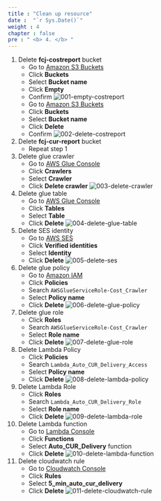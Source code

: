 ```yaml
---
title : "Clean up resource"
date :  "`r Sys.Date()`" 
weight : 4
chapter : false
pre : " <b> 4. </b> "
---
```

1. Delete **fcj-costreport** bucket
   + Go to [Amazon S3 Buckets](https://console.aws.amazon.com/s3/buckets)
   + Click **Buckets**
   + Select **Bucket name**
   + Click **Empty**
   + Confirm
![001-empty-costreport](/images/4-clean/001-empty-costreport.png)
   + Go to [Amazon S3 Buckets](https://console.aws.amazon.com/s3/buckets)
   + Click **Buckets**
   + Select **Bucket name**
   + Click **Delete**
   + Confirm
![002-delete-costreport](/images/4-clean/002-delete-costreport.png)
2. Delete **fcj-cur-report** bucket
    + Repeat step 1
3. Delete glue crawler
   + Go to [AWS Glue Console](https://console.aws.amazon.com/glue)
   + Click **Crawlers**
   + Select **Crawler**
   + Click **Delete crawler**
![003-delete-crawler](/images/4-clean/003-delete-crawler.png)
4. Delete glue table
   + Go to [AWS Glue Console](https://console.aws.amazon.com/glue)
   + Click **Tables**
   + Select **Table**
   + Click **Delete**
![004-delete-glue-table](/images/4-clean/004-delete-glue-table.png)
5. Delete SES identity
   + Go to [AWS SES](https://console.aws.amazon.com/ses/home)
   + Click **Verified identities**
   + Select  **Identity**
   + Click **Delete**
![005-delete-ses](/images/4-clean/005-delete-ses.png)
6. Delete glue policy
   + Go to [Amazon IAM](https://console.aws.amazon.com/iamv2)
   + Click **Policies**
   + Search ```AWSGlueServiceRole-Cost_Crawler```
   + Select **Policy name**
   + Click **Delete**
![006-delete-glue-policy](/images/4-clean/006-delete-glue-policy.png)
7. Delete glue role
   + Click **Roles**
   + Search ```AWSGlueServiceRole-Cost_Crawler```
   + Select **Role name**
   + Click **Delete**
![007-delete-glue-role](/images/4-clean/007-delete-glue-role.png)
8. Delete Lambda Policy
   + Click **Policies**
   + Search ```Lambda_Auto_CUR_Delivery_Access```
   + Select **Policy name**
   + Click **Delete**
![008-delete-lambda-policy](/images/4-clean/008-delete-lambda-policy.png)
9. Delete Lambda Role
   + Click **Roles**
   + Search ```Lambda_Auto_CUR_Delivery_Role```
   + Select **Role name**
   + Click **Delete**
![009-delete-lambda-role](/images/4-clean/009-delete-lambda-role.png)
10. Delete Lambda function
    + Go to [Lambda Console](https://console.aws.amazon.com/lambda/home)
    + Click **Functions**
    + Select **Auto_CUR_Delivery** function
    + Click **Delete**
![010-delete-lambda-function](/images/4-clean/010-delete-lambda-function.png)
11. Delete cloudwatch rule
    + Go to [Cloudwatch Console](https://console.aws.amazon.com/cloudwatch/home)
    + Click **Rules**
    + Select **5_min_auto_cur_delivery**
    + Click **Delete**
![011-delete-cloudwatch-rule](/images/4-clean/011-delete-cloudwatch-rule.png)